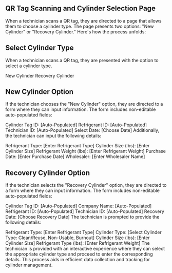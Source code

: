 ## QR Tag Scanning and Cylinder Selection Page

When a technician scans a QR tag, they are directed to a page that allows them to choose a cylinder type. The page presents two options: "New Cylinder" or "Recovery Cylinder." Here's how the process unfolds:

## Select Cylinder Type
When a technician scans a QR tag, they are presented with the option to select a cylinder type.

 New Cylinder 
 Recovery Cylinder
 
## New Cylinder Option
If the technician chooses the "New Cylinder" option, they are directed to a form where they can input information. The form includes non-editable auto-populated fields:

Cylinder Tag ID: [Auto-Populated]
Refrigerant ID: [Auto-Populated]
Technician ID: [Auto-Populated]
Select Date: [Choose Date]
Additionally, the technician can input the following details:

Refrigerant Type: [Enter Refrigerant Type]
Cylinder Size (lbs): [Enter Cylinder Size]
Refrigerant Weight (lbs): [Enter Refrigerant Weight]
Purchase Date: [Enter Purchase Date]
Wholesaler: [Enter Wholesaler Name]
## Recovery Cylinder Option
If the technician selects the "Recovery Cylinder" option, they are directed to a form where they can input information. The form includes non-editable auto-populated fields:

Cylinder Tag ID: [Auto-Populated]
Company Name: [Auto-Populated]
Refrigerant ID: [Auto-Populated]
Technician ID: [Auto-Populated]
Recovery Date: [Choose Recovery Date]
The technician is prompted to provide the following details:

Refrigerant Type: [Enter Refrigerant Type]
Cylinder Type: [Select Cylinder Type: Clean/Reuse, Non-Usable, Burnout]
Cylinder Size (lbs): [Enter Cylinder Size]
Refrigerant Type (lbs): [Enter Refrigerant Weight]
The technician is provided with an interactive experience where they can select the appropriate cylinder type and proceed to enter the corresponding details. This process aids in efficient data collection and tracking for cylinder management.